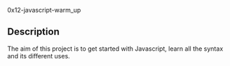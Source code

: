 0x12-javascript-warm_up
## Description
The aim of this project is to get started with Javascript, learn all the syntax and its different uses.

